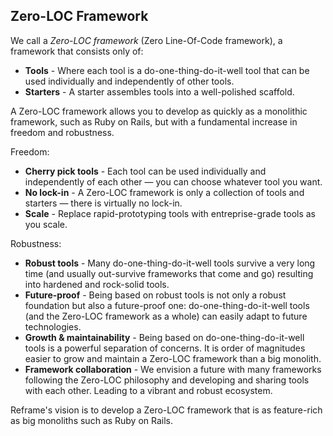 ## Zero-LOC Framework

We call a *Zero-LOC framework* (Zero Line-Of-Code framework),
a framework that consists only of:
- **Tools** -
  Where each tool is a do-one-thing-do-it-well tool
  that can be used individually and independently of other tools.
- **Starters** -
  A starter assembles tools into a well-polished scaffold.

A Zero-LOC framework allows you to develop as quickly as a monolithic framework,
such as Ruby on Rails,
but with a fundamental increase in freedom and robustness.

Freedom:
- **Cherry pick tools** -
  Each tool can be used individually and independently of each other &mdash; you can choose whatever tool you want.
- **No lock-in** -
  A Zero-LOC framework is only a collection of tools and starters &mdash; there is virtually no lock-in.
- **Scale** -
  Replace rapid-prototyping tools with entreprise-grade tools as you scale.

Robustness:
- **Robust tools** -
  Many do-one-thing-do-it-well tools
  survive a very long time (and usually out-survive frameworks that come and go) resulting into hardened and rock-solid tools.
- **Future-proof** -
  Being based on robust tools is not only a robust foundation but also a future-proof one:
  do-one-thing-do-it-well tools (and the Zero-LOC framework as a whole) can easily adapt to future technologies.
- **Growth & maintainability** -
  Being based on do-one-thing-do-it-well tools is a powerful separation of concerns.
  It is order of magnitudes easier to grow and maintain a Zero-LOC framework than a big monolith.
- **Framework collaboration** -
  We envision a future with
  many frameworks following the Zero-LOC philosophy and
  developing and sharing tools with each other.
  Leading to a vibrant and robust ecosystem.

Reframe's vision is to develop a Zero-LOC framework that is as feature-rich as big monoliths such as Ruby on Rails.
